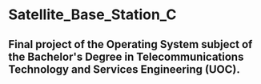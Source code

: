 # Satellite_Base_Station_C

## Final project of the Operating System subject of the Bachelor's Degree in Telecommunications Technology and Services Engineering (UOC).
